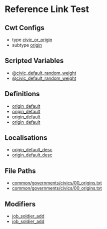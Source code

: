 # Reference Link Test

## Cwt Configs

- type [civic_or_origin](cwt:stellaris:types/civic_or_origin)
- subtype [origin](cwt:stellaris:types/civic_or_origin/origin)

## Scripted Variables

- [@civic_default_random_weight](pdx.sv:civic_default_random_weight)
- [@civic_default_random_weight](pdx.sv:stellaris:civic_default_random_weight)

## Definitions

- [origin_default](pdx.d:origin_default)
- [origin_default](pdx.d:stellaris:origin_default)
- [origin_default](pdx.d:civic_or_origin.origin/origin_default)
- [origin_default](pdx.d:stellaris:civic_or_origin.origin/origin_default)

## Localisations

- [origin_default_desc](pdx.l:origin_default_desc)
- [origin_default_desc](pdx.l:stellaris:origin_default_desc)

## File Paths

- [common/governments/civics/00_origins.txt](pdx.p:common/governments/civics/00_origins.txt)
- [common/governments/civics/00_origins.txt](pdx.p:stellaris:common/governments/civics/00_origins.txt)

## Modifiers

- [job_soldier_add](pdx.m:job_soldier_add)
- [job_soldier_add](pdx.m:stellaris:job_soldier_add)